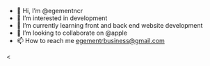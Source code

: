 - 👋 Hi, I’m @egementncr
- 👀 I’m interested in development  
- 🌱 I’m currently learning   front and back end website development
- 💞️ I’m looking to collaborate on @apple
- 📫 How to reach me egementrbusiness@gmail.com 

<
